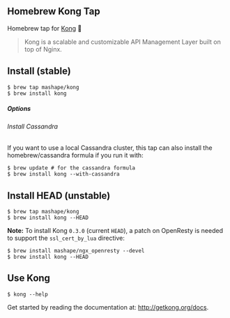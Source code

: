 ## Homebrew Kong Tap

Homebrew tap for [Kong] :beer:

> Kong is a scalable and customizable API Management Layer built on top of Nginx.

## Install (stable)

```shell
$ brew tap mashape/kong
$ brew install kong
```

##### Options

###### Install Cassandra

If you want to use a local Cassandra cluster, this tap can also install the homebrew/cassandra formula if you run it with:

```shell
$ brew update # for the cassandra formula
$ brew install kong --with-cassandra
```

## Install HEAD (unstable)

```
$ brew tap mashape/kong
$ brew install kong --HEAD
```

**Note:** To install Kong `0.3.0` (current `HEAD`), a patch on OpenResty is needed to support the `ssl_cert_by_lua` directive:

```shell
$ brew install mashape/ngx_openresty --devel
$ brew install kong --HEAD
```

## Use Kong

```shell
$ kong --help
```

Get started by reading the documentation at: http://getkong.org/docs.

[Kong]: http://getkong.org
